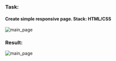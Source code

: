 
<h3>Task:</h3>

<h4>Create simple responsive page. Stack: HTML/CSS</h4>

![main_page](https://storage.googleapis.com/kraftdrew_marketplace_assets/optima-task.jpeg)

<h3>Result:</h3>

![main_page](https://storage.googleapis.com/kraftdrew_marketplace_assets/demo_page.gif)


